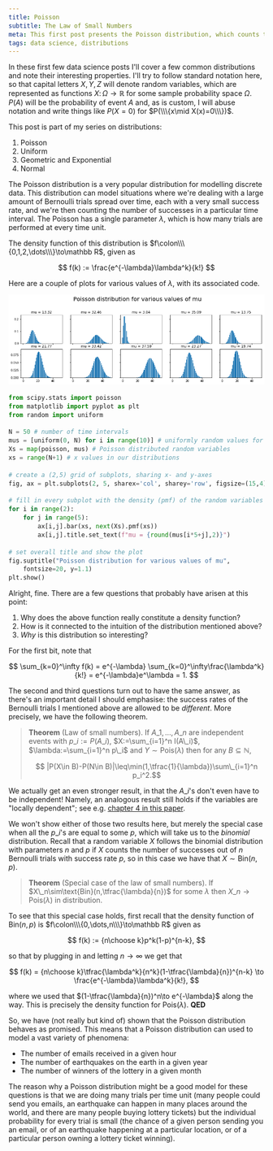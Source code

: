 ```yaml
---
title: Poisson
subtitle: The Law of Small Numbers
meta: This first post presents the Poisson distribution, which counts the number of successes in a particular time interval, and has an associated result called the Law of Small Numbers.
tags: data science, distributions
---
```


In these first few data science posts I'll cover a few common distributions and note
their interesting properties. I'll try to follow standard notation here, so that
capital letters $X,Y,Z$ will denote random variables, which are represented as
functions $X\colon\Omega\to\mathbb R$ for some sample probability space $\Omega$.
$P(A)$ will be the probability of event $A$ and, as is custom, I will abuse notation
and write things like $P(X=0)$ for $P(\\\{x\mid X(x)=0\\\})$.

This post is part of my series on distributions:

1. Poisson
2. <router-link to="/posts/2019-05-22-uniform">Uniform</router-link>
3. <router-link to="/posts/2019-05-28-geometric-exponential">Geometric and
   Exponential</router-link>
4. <router-link to="/posts/2019-06-05-normal">Normal</router-link>

The Poisson distribution is a very popular distribution for modelling discrete data.
This distribution can model situations where we're dealing with a large amount of
Bernoulli trials spread over time, each with a very small success rate, and we're then
counting the number of successes in a particular time interval. The Poisson has a
single parameter $\lambda$, which is how many trials are performed at every time unit.

The density function of this distribution is $f\colon\\\{0,1,2,\dots\\\}\to\mathbb R$,
given as

$$ f(k) := \frac{e^{-\lambda}\lambda^k}{k!} $$

Here are a couple of plots for various values of $\lambda$, with its associated code.

![Poisson distributions](/src/assets/img/poisson.png)

```python
from scipy.stats import poisson
from matplotlib import pyplot as plt
from random import uniform

N = 50 # number of time intervals
mus = [uniform(0, N) for i in range(10)] # uniformly random values for mu
Xs = map(poisson, mus) # Poisson distributed random variables
xs = range(N+1) # x values in our distributions

# create a (2,5) grid of subplots, sharing x- and y-axes
fig, ax = plt.subplots(2, 5, sharex='col', sharey='row', figsize=(15,4))

# fill in every subplot with the density (pmf) of the random variables
for i in range(2):
    for j in range(5):
        ax[i,j].bar(xs, next(Xs).pmf(xs))
        ax[i,j].title.set_text(f"mu = {round(mus[i*5+j],2)}")

# set overall title and show the plot
fig.suptitle("Poisson distribution for various values of mu",
    fontsize=20, y=1.1)
plt.show()
```

Alright, fine. There are a few questions that probably have arisen at this point:

1. Why does the above function really constitute a density function?
2. How is it connected to the intuition of the distribution mentioned above?
3. _Why_ is this distribution so interesting?

For the first bit, note that

$$
\sum_{k=0}^\infty f(k) = e^{-\lambda} \sum_{k=0}^\infty\frac{\lambda^k}{k!} =
e^{-\lambda}e^\lambda = 1.
$$

The second and third questions turn out to have the same answer, as there's an
important detail I should emphasise: the success rates of the Bernoulli trials I
mentioned above are allowed to be _different_. More precisely, we have the following
theorem.

> **Theorem** (Law of small numbers). If $A\_1,\dots,A\_n$ are independent events with
> $p\_i:=P(A\_i)$, $X:=\sum_{i=1}^n I(A\_i)$, $\lambda:=\sum_{i=1}^n p\_i$ and
> $Y\sim\text{Pois}(\lambda)$ then for any $B\subseteq\mathbb N$,
>
> $$ |P(X\in B)-P(N\in B)|\leq\min(1,\tfrac{1}{\lambda})\sum\_{i=1}^n p_i^2.$$

We actually get an even stronger result, in that the $A\_i$'s don't even have to be
independent! Namely, an analogous result still holds if the variables are "locally
dependent"; see e.g. [chapter 4 in this
paper](https://projecteuclid.org/download/pdfview_1/euclid.ps/1319806862).

We won't show either of those two results here, but merely the special case when all
the $p\_i$'s are equal to some $p$, which will take us to the _binomial_ distribution.
Recall that a random variable $X$ follows the binomial distribution with parameters $n$
and $p$ if $X$ counts the number of successes out of $n$ Bernoulli trials with success
rate $p$, so in this case we have that $X\sim\text{Bin}(n,p)$.

> **Theorem** (Special case of the law of small numbers). If
> $X\_n\sim\text{Bin}(n,\tfrac{\lambda}{n})$ for some $\lambda$ then
> $X\_n\to\text{Pois}(\lambda)$ in distribution.

To see that this special case holds, first recall that the density function of
$\text{Bin}(n,p)$ is $f\colon\\\{0,\dots,n\\\}\to\mathbb R$ given as

$$ f(k) := {n\choose k}p^k(1-p)^{n-k}, $$

so that by plugging in and letting $n\to\infty$ we get that

$$
f(k) = {n\choose k}\tfrac{\lambda^k}{n^k}(1-\tfrac{\lambda}{n})^{n-k} \to
\frac{e^{-\lambda}\lambda^k}{k!},
$$

where we used that $(1-\tfrac{\lambda}{n})^n\to e^{-\lambda}$ along the way. This is
precisely the density function for $\text{Pois}(\lambda)$. **QED**

So, we have (not really but kind of) shown that the Poisson distribution behaves as
promised. This means that a Poisson distribution can used to model a vast variety of
phenomena:

- The number of emails received in a given hour
- The number of earthquakes on the earth in a given year
- The number of winners of the lottery in a given month

The reason why a Poisson distribution might be a good model for these questions is that
we are doing many trials per time unit (many people could send you emails, an
earthquake can happen in many places around the world, and there are many people buying
lottery tickets) but the individual probability for every trial is small (the chance of
a given person sending you an email, or of an earthquake happening at a particular
location, or of a particular person owning a lottery ticket winning).
